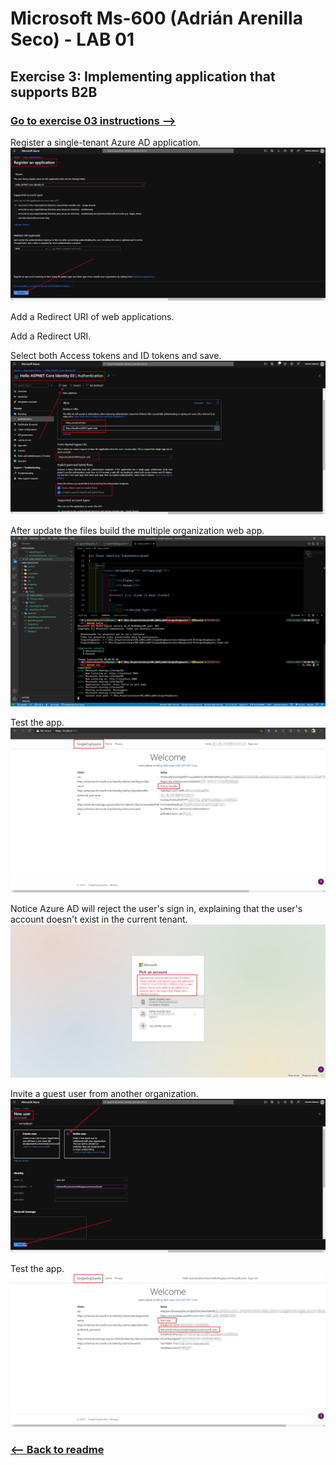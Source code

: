 # Microsoft Ms-600 (Adrián Arenilla Seco) - LAB 01


## Exercise 3: Implementing application that supports B2B
### [Go to exercise 03 instructions -->](04-Exercise-3-Implementing-application-that-supports-B2B.md)


Register a single-tenant Azure AD application.
![](Evidences/Image04a.png)


Add a Redirect URI of web applications. 

Add a Redirect URI. 

Select both Access tokens and ID tokens and save.
![](Evidences/Image04b.png)


After update the files build the multiple organization web app.
![](Evidences/Image04c.png)


Test the app.
![](Evidences/Image04d.png)


Notice Azure AD will reject the user's sign in, explaining that the user's account doesn't exist in the current tenant.
![](Evidences/Image04e.png)


Invite a guest user from another organization.
![](Evidences/Image04f.png)


Test the app.
![](Evidences/Image04g.png)


### [<-- Back to readme](../../../../)